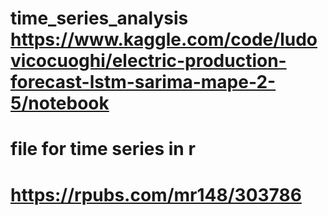 # time_series_analysis https://www.kaggle.com/code/ludovicocuoghi/electric-production-forecast-lstm-sarima-mape-2-5/notebook

# file for time series in r 
# https://rpubs.com/mr148/303786
